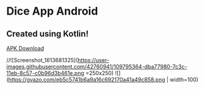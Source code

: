 # Dice App Android
## Created using Kotlin!

[APK Download](https://drive.google.com/file/d/156UssIcB0AY2gFCi3QYjlLUW3eGLHUV-/view?usp=sharing)

//![Screenshot_1613681325](https://user-images.githubusercontent.com/42760941/109795364-dba77980-7c3c-11eb-8c57-c0b96d3b461e.png =250x250)
![](https://gyazo.com/eb5c5741b6a9a16c692170a41a49c858.png | width=100)

